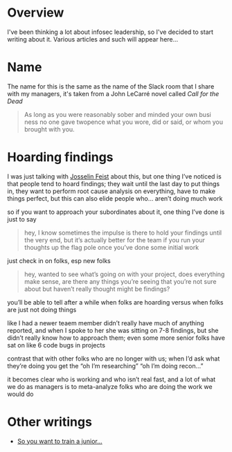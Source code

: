 # Overview

I've been thinking a lot about infosec leadership, so I've decided to start writing about it. Various articles  and such will appear  here...

# Name

The name for this is the same as the name of the Slack room that I share with my managers, it's taken from a John LeCarré novel called _Call for the Dead_

> As long as you were reasonably sober and minded your own busi ness no one gave twopence what you wore, did or said, or whom you brought with you. 

# Hoarding findings

I was just talking with [Josselin Feist](https://twitter.com/montyly) about this, but one thing I’ve noticed is that people tend to hoard findings; they wait until
the last day to put things in, they want to perform root cause analysis on everything, have to make things perfect, but this can also elide people who… aren’t doing much work

so if you want to approach your subordinates about it, one thing I’ve done is just to say 

> hey, I know sometimes the impulse is there to hold your findings until the very end, but it’s actually better for the team if you run your thoughts up the
> flag pole once you’ve done some initial work

just check in on folks, esp new folks

> hey, wanted to see what’s going on with your project, does everything make sense, are there any things you’re seeing that you’re not sure about but haven’t
> really thought might be findings?

you’ll be able to tell after a while when folks are  hoarding versus when  folks are just not doing things

like I had a newer teaem member didn’t really have much of anything reported, and when I spoke to her she was sitting on 7-8 findings, but she didn’t
really know how to approach them; even some more senior folks have sat on like 6 code bugs in projects 

contrast that with other folks who are no longer with us; when I’d ask what  they’re doing you get the “oh I’m researching” “oh I’m doing recon…”

it becomes clear who is working and who isn’t real fast, and a lot of what we do as managers is to meta-analyze folks who are doing the work we would do

# Other writings

- [So you want to train a junior...](junior.html)
